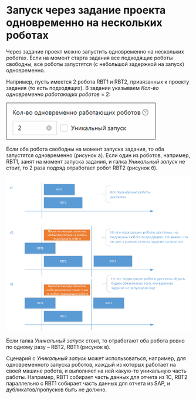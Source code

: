 # Запуск через задание проекта одновременно на нескольких роботах

Через задание проект можно запустить одновременно на нескольких роботах. Если на момент старта задания все подходящие роботы свободны, все роботы запустятся (с небольшой задержкой на запуск) одновременно.

Например, пусть имеется 2 робота RBT1 и RBT2, привязанных к проекту задания (то есть подходящих). В задании указываем *Кол-во одновременно работающих роботов* = 2:

![](../../../orchestrator-new/resources/orchestrator-user/tasks/tasks-multiple-robots-1.PNG)

Если оба робота свободны на момент запуска задания, то оба запустятся одновременно (рисунок a). 
Если один из роботов, например, RBT1, занят на момент запуска задания, и галка *Уникальный запуск* не стоит, то 2 раза подряд отработает робот RBT2 (рисунок б). 

![](../../../orchestrator-new/resources/orchestrator-user/tasks/tasks-multiple-robots-2.PNG)

Если галка *Уникальный запуск* стоит, то отработают оба робота ровно по одному разу – RBT2, RBT1 (рисунок в).

Сценарий с *Уникальный запуск* может использоваться, например, для одновременного запуска роботов, каждый из которых работает на своей машине робота, и выполняет на ней какую-то уникальную часть работы. 
Например, RBT1 собирает часть данных для отчета из 1С, RBT2 параллельно с RBT1 собирает часть данных для отчета из SAP, и дубликатов/пропусков быть не должно.

